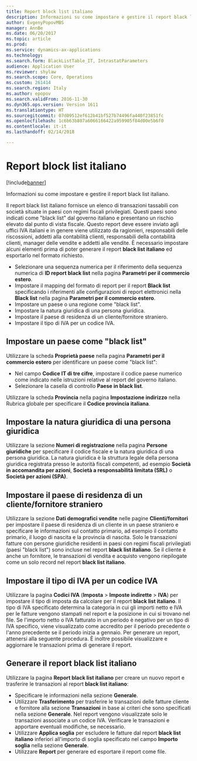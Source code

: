 ```yaml
---
title: Report block list italiano
description: Informazioni su come impostare e gestire il report black list italiano.
author: EvgenyPopovMBS
manager: AnnBe
ms.date: 06/20/2017
ms.topic: article
ms.prod: 
ms.service: dynamics-ax-applications
ms.technology: 
ms.search.form: BlackListTable_IT, IntrastatParameters
audience: Application User
ms.reviewer: shylaw
ms.search.scope: Core, Operations
ms.custom: 261414
ms.search.region: Italy
ms.author: epopov
ms.search.validFrom: 2016-11-30
ms.dyn365.ops.version: Version 1611
ms.translationtype: HT
ms.sourcegitcommit: 07d09512ef612b41bf527b74496fa440f23851fc
ms.openlocfilehash: 1c6b63b807a6066166422a959905f84d00e5b6f0
ms.contentlocale: it-it
ms.lasthandoff: 02/14/2018

---
```


# <a name="italian-black-list-report"></a>Report block list italiano

[!include[banner](../includes/banner.md)]

Informazioni su come impostare e gestire il report black list italiano.

Il report black list italiano fornisce un elenco di transazioni tassabili con società situate in paesi con regimi fiscali privilegiati. Questi paesi sono indicati come "black list" dal governo italiano e presentano un rischio elevato dal punto di vista fiscale. Questo report deve essere inviato agli uffici IVA italiani e in genere viene utilizzato da ragionieri, responsabili delle riscossioni, addetti alla contabilità clienti, responsabili della contabilità clienti, manager delle vendite e addetti alle vendite. È necessario impostare alcuni elementi prima di poter generare il report **black list italiano** ed esportarlo nel formato richiesto.

-   Selezionare una sequenza numerica per il riferimento della sequenza numerica di **ID report black list** nella pagina **Parametri per il commercio estero**.
-   Impostare il mapping del formato di report per il report **Black list** specificando i riferimenti alle configurazioni di report elettronici nella **Black list** nella pagina **Parametri per il commercio estero**.
-   Impostare un paese o una regione come "black list".
-   Impostare la natura giuridica di una persona giuridica.
-   Impostare il paese di residenza di un cliente/fornitore straniero.
-   Impostare il tipo di IVA per un codice IVA.

## <a name="set-up-a-country-or-region-as-black-listed"></a>Impostare un paese come "black list"
Utilizzare la scheda **Proprietà paese** nella pagina **Parametri per il commercio estero** per identificare un paese come "black list":

-   Nel campo **Codice IT di tre cifre**, impostare il codice paese numerico come indicato nelle istruzioni relative al report del governo italiano.
-   Selezionare la casella di controllo **Paese in black list**.

Utilizzare la scheda **Provincia** nella pagina **Impostazione indirizzo** nella Rubrica globale per specificare il **Codice provincia italiana**.

## <a name="set-up-the-legal-nature-of-a-legal-entity"></a>Impostare la natura giuridica di una persona giuridica
Utilizzare la sezione **Numeri di registrazione** nella pagina **Persone giuridiche** per specificare il codice fiscale e la natura giuridica di una persona giuridica. La natura giuridica è la struttura legale della persona giuridica registrata presso le autorità fiscali competenti, ad esempio **Società in accomandita per azioni**, **Società a responsabilità limitata (SRL)** o **Società per azioni (SPA)**.

## <a name="set-up-the-countryregion-of-residence-for-a-foreign-customervendor"></a>Impostare il paese di residenza di un cliente/fornitore straniero
Utilizzare la sezione **Dati demografici vendite** nelle pagine **Clienti/fornitori** per impostare il paese di residenza di un cliente in un paese straniero e specificare le informazioni sul contatto primario, ad esempio il contatto primario, il luogo di nascita e la provincia di nascita. Solo le transazioni fatture con persone giuridiche residenti in paesi con regimi fiscali privilegiati (paesi "black list") sono incluse nel report **black list italiano**. Se il cliente è anche un fornitore, le transazioni di vendita e acquisto vengono riepilogate come un solo record nel report **black list italiano**.

## <a name="set-up-the-vat-type-for-a-sales-tax-code"></a>Impostare il tipo di IVA per un codice IVA
Utilizzare la pagina **Codici IVA** (**Imposta** &gt; **Imposte indirette** &gt; **IVA**) per impostare il tipo di imposta da calcolare per il report **black list italiano**. Il tipo di IVA specificato determina la categoria in cui gli importi netto e IVA per le fatture vengono stampati nel report e la posizione in cui si trovano nel file. Se l'importo netto o IVA fatturato in un periodo è negativo per un tipo di IVA specifico, viene visualizzato come accredito per il periodo precedente o l'anno precedente se il periodo inizia a gennaio. Per generare un report, attenersi alla seguente procedura. È inoltre possibile visualizzare e aggiornare le transazioni prima di generare il report.

## <a name="generate-the-italian-black-list-report"></a>Generare il report black list italiano
Utilizzare la pagina **Report black list italiano** per creare un nuovo report e trasferire le transazioni al report **black list italiano**:

-   Specificare le informazioni nella sezione **Generale**.
-   Utilizzare **Trasferimento** per trasferire le transazioni delle fatture cliente e fornitore alla sezione **Transazioni** in base ai criteri che sono specificati nella sezione **Generale**. Nel report vengono visualizzate solo le transazioni associate a un codice IVA. Verificare le transazioni e apportare eventuali modifiche, se necessario.
-   Utilizzare **Applica soglia** per escludere le fatture dal report **black list italiano** inferiori all'importo di soglia specificato nel campo **Importo soglia** nella sezione **Generale**.
-   Utilizzare **Report** per generare ed esportare il report come file.

